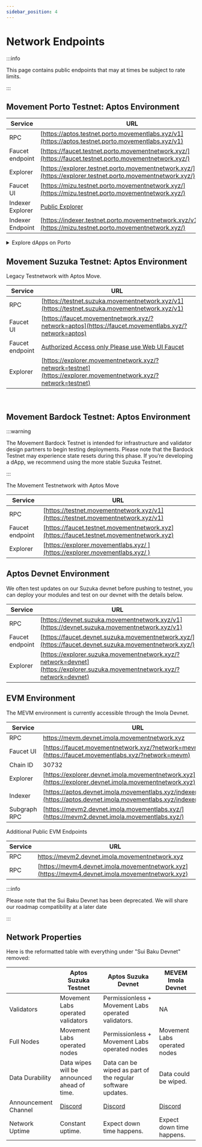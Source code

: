 ```yaml
---
sidebar_position: 4
---
```


# Network Endpoints

:::info

This page contains public endpoints that may at times be subject to rate limits. 

:::

## Movement Porto Testnet: Aptos Environment

| Service          | URL                                                                    |
|------------------|------------------------------------------------------------------------|
| RPC              | [https://aptos.testnet.porto.movementlabs.xyz/v1](https://aptos.testnet.porto.movementlabs.xyz/v1)     |
| Faucet endpoint  | [https://faucet.testnet.porto.movementnetwork.xyz/](https://faucet.testnet.porto.movementnetwork.xyz/)     |
| Explorer         | [https://explorer.testnet.porto.movementnetwork.xyz/](https://explorer.testnet.porto.movementnetwork.xyz/) |
| Faucet UI         | [https://mizu.testnet.porto.movementnetwork.xyz/](https://mizu.testnet.porto.movementnetwork.xyz/) |
| Indexer Explorer        | [Public Explorer](https://cloud.hasura.io/public/graphiql?endpoint=https://indexer.testnet.porto.movementnetwork.xyz/v1/graphql) |
| Indexer Endpoint      | [https://indexer.testnet.porto.movementnetwork.xyz/v1/graphql](https://mizu.testnet.porto.movementnetwork.xyz/) |

<details>
  <summary>Explore dApps on Porto</summary>

  Check out the dApps currently deployed on the Porto Testnet

  - Razor Wallet
  - Nightly Wallet
  - Razor Dex - https://porto.razordex.xyz
  - Interest Protocol - https://www.interest.xyz/
  - MovePosition - https://super-movement-stable-testnet-porto.web.app/
  - Echelon - https://echelon-movement-v2.vercel.app/markets
  - Yuzu - https://www.yuzudex.xyz/swap
  - Routex - https://porto.routex.io/

</details>


## Movement Suzuka Testnet: Aptos Environment

Legacy Testnetwork with Aptos Move. 

| Service          | URL                                                                    |
|------------------|------------------------------------------------------------------------|
| RPC              | [https://testnet.suzuka.movementnetwork.xyz/v1](https://testnet.suzuka.movementnetwork.xyz/v1)     |
| Faucet UI        | [https://faucet.movementnetwork.xyz/?network=aptos](https://faucet.movementlabs.xyz/?network=aptos)         |
| Faucet endpoint  | [Authorized Access only Please use Web UI Faucet](https://faucet.testnet.suzuka.movementlabs.xyz/)     |
| Explorer         | [https://explorer.movementnetwork.xyz/?network=testnet](https://explorer.movementnetwork.xyz/?network=testnet) |

<br />


## Movement Bardock Testnet: Aptos Environment

:::warning

The Movement Bardock Testnet is intended for infrastructure and validator design partners to begin testing deployments. Please note that the Bardock Testnet may experience state resets during this phase. If you’re developing a dApp, we recommend using the more stable Suzuka Testnet.  

:::

The Movement Testnetwork with Aptos Move

| Service          | URL                                                                    |
|------------------|------------------------------------------------------------------------|
| RPC              | [https://testnet.movementnetwork.xyz/v1](https://testnet.movementnetwork.xyz/v1)     |
| Faucet endpoint  | [https://faucet.testnet.movementnetwork.xyz](https://faucet.testnet.movementnetwork.xyz)     |
| Explorer         | [https://explorer.movementlabs.xyz/ ](https://explorer.movementlabs.xyz/ ) |


## Aptos Devnet Environment

We often test updates on our Suzuka devnet before pushing to testnet, you can deploy your modules and test on our devnet with the details below.

| Service          | URL                                                                    |
|------------------|------------------------------------------------------------------------|
| RPC              | [https://devnet.suzuka.movementnetwork.xyz/v1](https://devnet.suzuka.movementnetwork.xyz/v1)     |
| Faucet endpoint  | [https://faucet.devnet.suzuka.movementnetwork.xyz/](https://faucet.devnet.suzuka.movementnetwork.xyz/)     |
| Explorer         | [https://explorer.suzuka.movementnetwork.xyz/?network=devnet](https://explorer.suzuka.movementnetwork.xyz/?network=devnet) |




## EVM Environment

The MEVM environment is currently accessible through the Imola Devnet. 

| Service          | URL                                                                    |
|------------------|------------------------------------------------------------------------|
| RPC              | [https://mevm.devnet.imola.movementnetwork.xyz ](https://mevm.devnet.imola.movementnetwork.xyz )     |
| Faucet UI        | [https://faucet.movementnetwork.xyz/?network=mevm](https://faucet.movementlabs.xyz/?network=mevm)         |
| Chain ID         | 30732                                                                  |
| Explorer         | [https://explorer.devnet.imola.movementnetwork.xyz](https://explorer.devnet.imola.movementnetwork.xyz)     |
| Indexer          | [https://aptos.devnet.imola.movementlabs.xyz/indexer/v1/graphql](https://aptos.devnet.imola.movementlabs.xyz/indexer/v1/graphql) |
| Subgraph RPC     | [https://mevm2.devnet.imola.movementlabs.xyz/](https://mevm2.devnet.imola.movementlabs.xyz/)     |

Additional Public EVM Endpoints

| Service          | URL                                                                    |
|------------------|------------------------------------------------------------------------|
| RPC              | [https://mevm2.devnet.imola.movementnetwork.xyz ](https://mevm2.devnet.imola.movementnetwork.xyz)     |
| RPC       | [https://mevm4.devnet.imola.movementnetwork.xyz](https://mevm4.devnet.imola.movementnetwork.xyz)         |


:::info

Please note that the Sui Baku Devnet has been deprecated. We will share our roadmap compatibility at a later date

:::



## Network Properties

Here is the reformatted table with everything under "Sui Baku Devnet" removed:

|  | Aptos Suzuka Testnet  | Aptos Suzuka Devnet | MEVEM Imola Devnet  |
| --- | --- | --- | --- |
| Validators  | Movement Labs operated validators  | Permissionless + Movement Labs operated validators.  | NA |
| Full Nodes  | Movement Labs operated nodes  | Permissionless + Movement Labs operated nodes  | Movement Labs operated nodes  |
| Data Durability | Data wipes will be announced ahead of time.  | Data can be wiped as part of the regular software updates. | Data could be wiped. |
| Announcement Channel | [Discord](https://discord.com/channels/1101576619493167217/1259638014184001668)| [Discord](https://discord.com/channels/1101576619493167217/1259638353607917589) | [Discord](https://discord.com/channels/1101576619493167217/1259638433102561348) |
| Network Uptime | Constant uptime. | Expect down time happens.  | Expect down time happens.  |